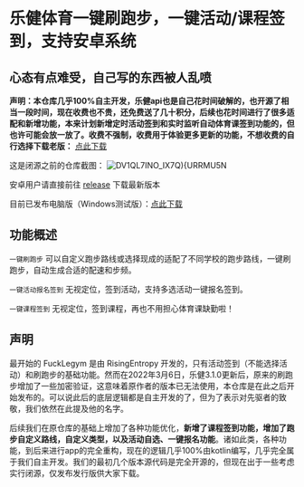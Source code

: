 # 乐健体育一键刷跑步，一键活动/课程签到，支持安卓系统

## 心态有点难受，自己写的东西被人乱喷

**声明：本仓库几乎100%自主开发，乐健api也是自己花时间破解的，也开源了相当一段时间，现在收费也不贵，还免费送了几十积分，后续也花时间进行了很多适配和新增功能，本来计划新增定时活动签到和实时监听自动体育课签到功能的，但也许可能会放一放了。收费不强制，收费用于体验更多更新的功能，不想收费的自行选择下载老版：** [点此下载](https://github.com/Foreverddb/FuckLegym/files/8469608/DdB.s.Legym_3.0.1.apk.zip)


这是闭源之前的仓库截图：
![DV1QL7INO_IX7Q){URRMU5N](https://user-images.githubusercontent.com/60093071/162989813-fad5a945-65da-48f4-9aa7-ccd72a3cd6c7.jpg)


安卓用户请直接前往 [release](https://github.com/Foreverddb/FuckLegym/releases) 下载最新版本

目前已发布电脑版（Windows测试版）：[点此下载](https://github.com/Foreverddb/FuckLegym-Desktop)

## 功能概述

`一键刷跑步` 可以自定义跑步路线或选择现成的适配了不同学校的跑步路线，一键刷跑步，自动生成合适的配速和步频。

`一键活动报名签到` 无视定位，签到活动，支持多选活动一键报名签到。

`一键课程签到` 无视定位，签到课程，再也不用担心体育课缺勤啦！

## 声明

最开始的 FuckLegym 是由 RisingEntropy 开发的，只有活动签到（不能选择活动）和刷跑步的基础功能。然而在2022年3月6日，乐健3.1.0更新后，原来的刷跑步增加了一些加密验证，这意味着原作者的版本已无法使用，本仓库是在此之后开始发布的。可以说此后的底层逻辑都是自主开发的了，但为了表示对先驱者的致敬，我们依然在此提及他的名字。

后续我们在原仓库的基础上增加了各种功能优化，**新增了课程签到功能，增加了跑步自定义路线，自定义类型，以及活动自选、一键报名功能**。诸如此类，各种功能，到后来进行app的完全重构，现在的逻辑几乎100%由kotlin编写，几乎完全属于我们自主开发。我们的最初几个版本源代码是完全开源的，但现在出于一些考虑实行闭源，仅发布发行版供大家下载。

